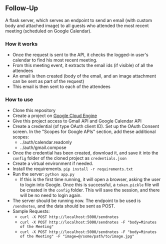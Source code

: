 ## Follow-Up

A flask server, which serves an endpoint to send an email (with custom body and attached image) to all guests who attended the most recent meeting (scheduled on Google Calendar).

### How it works

* Once the request is sent to the API, it checks the logged-in user's calendar to find his most recent meeting.
* From this meeting event, it extracts the email ids (if visible) of all the attendees
* An email is then created (body of the email, and an image attachment can be sent as part of the request)
* This email is then sent to each of the attendees

### How to use

* Clone this repository
* Create a project on [Google Cloud Engine](https://console.cloud.google.com/)
* Give this project access to Gmail API and Google Calendar API
* Create a credential (of type OAuth client ID). Set up the OAuth Consent screen. In the "Scopes for Google APIs" section, add these additional scopes:
    * ../auth/calendar.readonly
    * ../auth/gmail.compose
* Once the credential has been created, download it, and save it into the `config` folder of the cloned project as `credentials.json`
* Create a virtual environment if needed.
* Install the requirements. `pip install -r requirements.txt`
* Run the server: `python app.py`
    * If this is the first time running, it will open a browser, asking the user to login into Google. Once this is successful, a `token.pickle` file will be created in the `config` folder. This will save the session, and there will be no need to login again.
* The server should be running now. The endpoint to be used is `/sendnotes`, and the data should be sent as POST.
* Sample Requests:
    * `curl -X POST http://localhost:5000/sendnotes`
    * `curl -X POST http://localhost:5000/sendnotes -F "body=Minutes of the Meeting"`
    * `curl -X POST http://localhost:5000/sendnotes -F "body=Minutes of the Meeting" -F "image=@/some/path/to/image.jpg"`